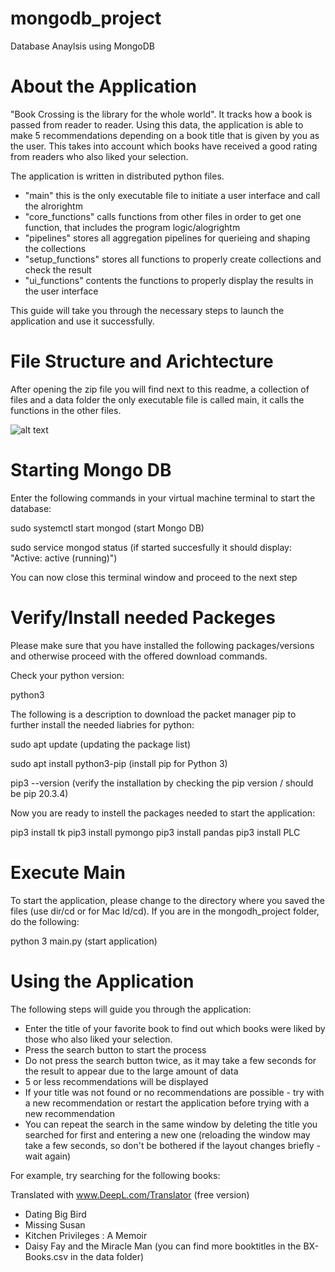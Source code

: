 # mongodb_project
Database Anaylsis using MongoDB

# About the Application
"Book Crossing is the library for the whole world". It tracks how a book is passed from reader to reader. 
Using this data, the application is able to make 5 recommendations depending on a book title that is given by you as the user. 
This takes into account which books have received a good rating from readers who also liked your selection.

The application is written in distributed python files. 
- "main" this is the only executable file to initiate a user interface and call the alrorightm
- "core_functions" calls functions from other files in order to get one function, that includes the program logic/alogrightm
- "pipelines" stores all aggregation pipelines for querieing and shaping the collections
- "setup_functions" stores all functions to properly create collections and check the result
- "ui_functions" contents the functions to properly display the results in the user interface

This guide will take you through the necessary steps to launch the application and use it successfully.

# File Structure and Arichtecture
After opening the zip file you will find next to this readme, a collection of files and a data folder
the only executable file is called main, it calls the functions in the other files.

![alt text](http://url/to/img.png)

# Starting Mongo DB
Enter the following commands in your virtual machine terminal to start the database:

  sudo systemctl start mongod 
  (start Mongo DB)

  sudo service mongod status
  (if started succesfully it should display: "Active: active (running)")

You can now close this terminal window and proceed to the next step

# Verify/Install needed Packeges
Please make sure that you have installed the following packages/versions and otherwise proceed with the offered download commands.

Check your python version:

  python3

The following is a description to download the packet manager pip to further install the needed liabries for python:

  sudo apt update
  (updating the package list)

  sudo apt install python3-pip
  (install pip for Python 3)

  pip3 --version
  (verify the installation by checking the pip version / should be pip 20.3.4)

Now you are ready to instell the packages needed to start the application:

  pip3 install tk
  pip3 install pymongo
  pip3 install pandas
  pip3 install PLC

# Execute Main
To start the application, please change to the directory where you saved the files (use dir/cd or for Mac ld/cd).
If you are in the mongodh_project folder, do the following:

  python 3 main.py
  (start application)


# Using the Application
The following steps will guide you through the application:

- Enter the title of your favorite book to find out which books were liked by those who also liked your selection.
- Press the search button to start the process 
- Do not press the search button twice, as it may take a few seconds for the result to appear due to the large amount of data
- 5 or less recommendations will be displayed 
- If your title was not found or no recommendations are possible - try with a new recommendation or restart the application before trying with a new recommendation
- You can repeat the search in the same window by deleting the title you searched for first and entering a new one (reloading the window may take a few seconds, so don't be bothered if the layout changes briefly - wait again)


For example, try searching for the following books:

Translated with www.DeepL.com/Translator (free version)
- Dating Big Bird
- Missing Susan
- Kitchen Privileges : A Memoir
- Daisy Fay and the Miracle Man
(you can find more booktitles in the BX-Books.csv in the data folder)

